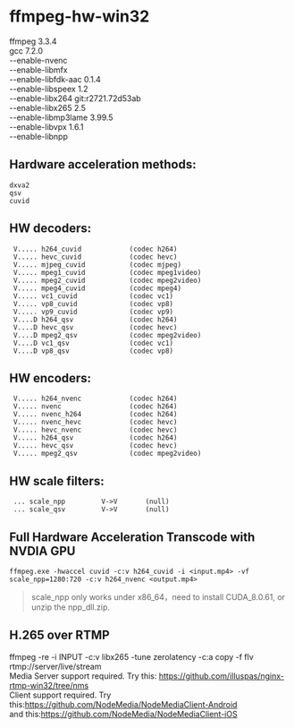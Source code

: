 # ffmpeg-hw-win32
ffmpeg 3.3.4  
gcc 7.2.0  
--enable-nvenc              
--enable-libmfx             
--enable-libfdk-aac         0.1.4  
--enable-libspeex           1.2  
--enable-libx264            git:r2721.72d53ab  
--enable-libx265            2.5  
--enable-libmp3lame         3.99.5  
--enable-libvpx             1.6.1  
--enable-libnpp

## Hardware acceleration methods:
```
dxva2
qsv
cuvid
```

## HW decoders:
```
 V..... h264_cuvid            (codec h264)
 V..... hevc_cuvid            (codec hevc)
 V..... mjpeg_cuvid           (codec mjpeg)
 V..... mpeg1_cuvid           (codec mpeg1video)
 V..... mpeg2_cuvid           (codec mpeg2video)
 V..... mpeg4_cuvid           (codec mpeg4)
 V..... vc1_cuvid             (codec vc1)
 V..... vp8_cuvid             (codec vp8)
 V..... vp9_cuvid             (codec vp9)
 V....D h264_qsv              (codec h264)
 V....D hevc_qsv              (codec hevc)
 V....D mpeg2_qsv             (codec mpeg2video)
 V....D vc1_qsv               (codec vc1)
 V....D vp8_qsv               (codec vp8)
```

## HW encoders:
```
 V..... h264_nvenc            (codec h264)
 V..... nvenc                 (codec h264)
 V..... nvenc_h264            (codec h264)
 V..... nvenc_hevc            (codec hevc)
 V..... hevc_nvenc            (codec hevc)
 V..... h264_qsv              (codec h264)
 V..... hevc_qsv              (codec hevc)
 V..... mpeg2_qsv             (codec mpeg2video)
```
## HW scale filters:
```
 ... scale_npp         V->V       (null)
 ... scale_qsv         V->V       (null)
```

## Full Hardware Acceleration Transcode with NVDIA GPU
```
ffmpeg.exe -hwaccel cuvid -c:v h264_cuvid -i <input.mp4> -vf scale_npp=1280:720 -c:v h264_nvenc <output.mp4>
```
> scale_npp only works under x86_64，need to install CUDA_8.0.61, or unzip the npp_dll.zip.

## H.265 over RTMP
ffmpeg -re -i INPUT -c:v libx265 -tune zerolatency -c:a copy -f flv rtmp://server/live/stream  
Media Server support required. Try this: https://github.com/illuspas/nginx-rtmp-win32/tree/nms  
Client support required. Try this:https://github.com/NodeMedia/NodeMediaClient-Android  
and this:https://github.com/NodeMedia/NodeMediaClient-iOS
